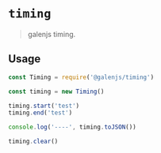 # `timing`

> galenjs timing.

## Usage

```javascript
const Timing = require('@galenjs/timing')

const timing = new Timing()

timing.start('test')
timing.end('test')

console.log('----', timing.toJSON())

timing.clear()
```
